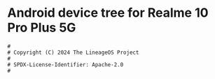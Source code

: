 # Android device tree for Realme 10 Pro Plus 5G

```
#
# Copyright (C) 2024 The LineageOS Project
#
# SPDX-License-Identifier: Apache-2.0
#
```
